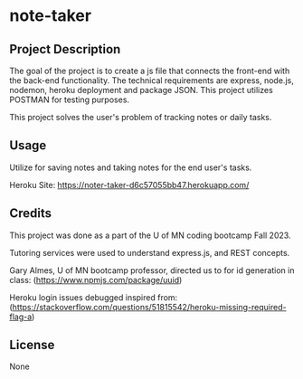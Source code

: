 # note-taker

## Project Description

The goal of the project is to create a js file that connects the front-end with the back-end functionality. The technical requirements are express, node.js, nodemon, heroku deployment and package JSON. This project utilizes POSTMAN for testing purposes.

This project solves the user's problem of tracking notes or daily tasks.

## Usage

Utilize for saving notes and taking notes for the end user's tasks.

Heroku Site: https://noter-taker-d6c57055bb47.herokuapp.com/

## Credits

This project was done as a part of the U of MN coding bootcamp Fall 2023. 

Tutoring services were used to understand express.js, and REST concepts.

Gary Almes, U of MN bootcamp professor, directed us to for id generation in class: (https://www.npmjs.com/package/uuid)

Heroku login issues debugged inspired from: (https://stackoverflow.com/questions/51815542/heroku-missing-required-flag-a)

## License
None